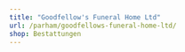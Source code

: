 ```yaml
---
title: "Goodfellow's Funeral Home Ltd"
url: /parham/goodfellows-funeral-home-ltd/
shop: Bestattungen
---
```

